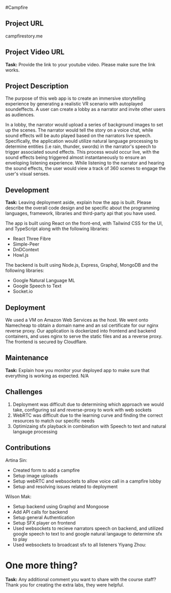 #Campfire

## Project URL

campfirestory.me

## Project Video URL 

**Task:** Provide the link to your youtube video. Please make sure the link works. 

## Project Description

The purpose of this web app is to create an immersive storytelling experience by generating a realistic VR scenario with autoplayed soundeffects. A user can create a lobby as a narrator and invite other users as audiences.

In a lobby, the narrator would upload a series of background images to set up the scenes. The narrator would tell the story on a voice chat, while sound effects will be auto played based on the narrators live speech. Specifically, the application would utilize natural language processing to determine entities (i.e rain, thunder, swords) in the narrator's speech to trigger associated sound effects. This process would occur live, with the sound effects being triggered almost instantaneously to ensure an enveloping listening experience. While listening to the narrator and hearing the sound effects, the user would view a track of 360 scenes to engage the user's visual senses.

## Development

**Task:** Leaving deployment aside, explain how the app is built. Please describe the overall code design and be specific about the programming languages, framework, libraries and third-party api that you have used. 

The app is built using React on the front-end, with Tailwind CSS for the UI, and TypeScript along with the following libraries:
- React Three Fibre
- Simple-Peer
- DnDContext
- Howl.js


The backend is built using Node.js, Express, Graphql, MongoDB and the following libraries:
- Google Natural Language ML
- Google Speech to Text
- Socket.io


## Deployment

We used a VM on Amazon Web Services as the host. We went onto Namecheap to obtain a domain name and an ssl certificate for our nginx reverse proxy. Our application is dockerized into frontend and backend containers, and uses nginx to serve the static files and as a reverse proxy. The frontend is secured by Cloudflare.

## Maintenance

**Task:** Explain how you monitor your deployed app to make sure that everything is working as expected.
N/A

## Challenges

1. Deployment was difficult due to determining which approach we would take, configuring ssl and reverse-proxy to work with web sockets
2. WebRTC was difficult due to the learning curve and finding the correct resources to match our specific needs
3. Optimizaing sfx playback in combination with Speech to text and natural langauge processing

## Contributions

Artina Sin: 
- Created form to add a campfire
- Setup image uploads
- Setup webRTC and websockets to allow voice call in a campfire lobby
- Setup and resolving issues related to deployment

Wilson Mak: 
- Setup backend using Graphql and Mongoose
- Add API calls for backend
- Setup general Authentication
- Setup SFX player on frontend
- Used websockets to recieve narrators speech on backend, and utilized google speech to text to and google natural langauge to determine sfx to play
- Used websockets to broadcast sfx to all listeners
Yiyang Zhou: 

# One more thing? 

**Task:** Any additional comment you want to share with the course staff? 
Thank you for creating the extra labs, they were helpful.
